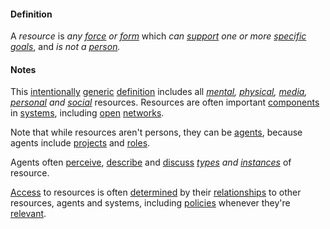 #### Definition

A *resource* is *any [force](https://github.com/gcassel/Modular-Organization-Terminology/blob/master/terms/force.md) or [form](https://github.com/gcassel/Modular-Organization-Terminology/blob/master/terms/form.md)* which *can [support](https://github.com/gcassel/Modular-Organization-Terminology/blob/master/terms/support.md) one or more [specific](https://github.com/gcassel/Modular-Organization-Terminology/blob/master/terms/specific.md) [goals](https://github.com/gcassel/Modular-Organization-Terminology/blob/master/terms/goal.md)*, and *is not a [person](https://github.com/gcassel/Modular-Organization-Terminology/blob/master/terms/person.md).*

#### Notes

This [intentionally](https://github.com/gcassel/Modular-Organization-Terminology/blob/master/terms/intend.md) [generic](https://github.com/gcassel/Modular-Organization-Terminology/blob/master/terms/generic.md) [definition](https://github.com/gcassel/Modular-Organization-Terminology/blob/master/terms/define.md) includes all *[mental](https://github.com/gcassel/Modular-Organization-Terminology/blob/master/terms/mental.md), [physical](https://github.com/gcassel/Modular-Organization-Terminology/blob/master/terms/physical.md), [media](https://github.com/gcassel/Modular-Organization-Terminology/blob/master/terms/media.md), [personal](https://github.com/gcassel/Modular-Organization-Terminology/blob/master/terms/personal.md) and [social](https://github.com/gcassel/Modular-Organization-Terminology/blob/master/terms/social.md)* resources.  Resources are often important [components](https://github.com/gcassel/Modular-Organization-Terminology/blob/master/terms/component.md) in [systems](https://github.com/gcassel/Modular-Organization-Terminology/blob/master/terms/system.md), including [open](https://github.com/gcassel/Modular-Organization-Terminology/blob/master/terms/open.md) [networks](https://github.com/gcassel/Modular-Organization-Terminology/blob/master/terms/network.md).

Note that while resources aren't persons, they can be [agents](https://github.com/gcassel/Modular-Organizing-Terminology/blob/master/terms/agent.md), because agents include [projects](https://github.com/gcassel/Modular-Organizing-Terminology/blob/master/terms/project.md) and [roles](https://github.com/gcassel/Modular-Organizing-Terminology/blob/master/terms/role.md).

Agents often [perceive](https://github.com/gcassel/Modular-Organization-Terminology/blob/master/terms/perceive.md), [describe](https://github.com/gcassel/Modular-Organization-Terminology/blob/master/terms/describe.md) and [discuss](https://github.com/gcassel/Modular-Organization-Terminology/blob/master/terms/dialogue.md) *[types](https://github.com/gcassel/Modular-Organization-Terminology/blob/master/terms/type.md) and [instances](https://github.com/gcassel/Modular-Organization-Terminology/blob/master/terms/instance.md)* of resource.  

[Access](https://github.com/gcassel/Modular-Organization-Terminology/blob/master/terms/access.md) to resources is often [determined](https://github.com/gcassel/Modular-Organization-Terminology/blob/master/terms/determine.md) by their [relationships](https://github.com/gcassel/Modular-Organization-Terminology/blob/master/terms/relate.md) to other resources, agents and systems, including [policies](https://github.com/gcassel/Modular-Organization-Terminology/blob/master/terms/policy.md) whenever they're [relevant](https://github.com/gcassel/Modular-Organization-Terminology/blob/master/terms/relevance.md).
